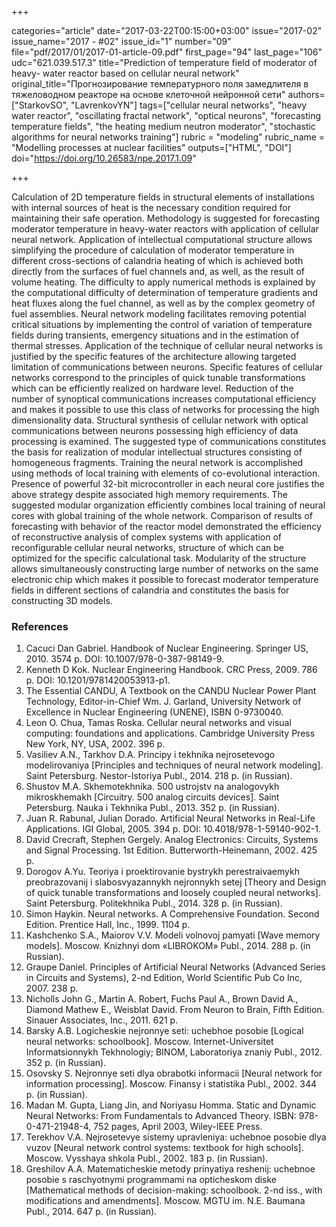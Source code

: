 +++

categories="article"
date="2017-03-22T00:15:00+03:00"
issue="2017-02"
issue_name="2017 - #02"
issue_id="1"
number="09"
file="pdf/2017/01/2017-01-article-09.pdf"
first_page="94"
last_page="106"
udc="621.039.517.3"
title="Prediction of temperature field of moderator of heavy- water reactor based on cellular neural network"
original_title="Прогнозирование температурного поля замедлителя в тяжеловодном реакторе на основе клеточной нейронной сети"
authors=["StarkovSO", "LavrenkovYN"]
tags=["cellular neural networks", "heavy water reactor", "oscillating fractal network", "optical neurons", "forecasting temperature fields", "the heating medium neutron moderator", "stochastic algorithms for neural networks training"]
rubric = "modeling"
rubric_name = "Modelling processes at nuclear facilities"
outputs=["HTML", "DOI"]
doi="https://doi.org/10.26583/npe.2017.1.09"

+++

Calculation of 2D temperature fields in structural elements of installations with internal sources of heat is the necessary condition required for maintaining their safe operation. Methodology is suggested for forecasting moderator temperature in heavy-water reactors with application of cellular neural network. Application of intellectual computational structure allows simplifying the procedure of calculation of moderator temperature in different cross-sections of calandria heating of which is achieved both directly from the surfaces of fuel channels and, as well, as the result of volume heating. The difficulty to apply numerical methods is explained by the computational difficulty of determination of temperature gradients and heat fluxes along the fuel channel, as well as by the complex geometry of fuel assemblies. Neural network modeling facilitates removing potential critical situations by implementing the control of variation of temperature fields during transients, emergency situations and in the estimation of thermal stresses. Application of the technique of cellular neural networks is justified by the specific features of the architecture allowing targeted limitation of communications between neurons. Specific features of cellular networks correspond to the principles of quick tunable transformations which can be efficiently realized on hardware level. Reduction of the number of synoptical communications increases computational efficiency and makes it possible to use this class of networks for processing the high dimensionality data. Structural synthesis of cellular network with optical communications between neurons possessing high efficiency of data processing is examined. The suggested type of communications constitutes the basis for realization of modular intellectual structures consisting of homogeneous fragments. Training the neural network is accomplished using methods of local training with elements of co-evolutional interaction. Presence of powerful 32-bit microcontroller in each neural core justifies the above strategy despite associated high memory requirements. The suggested modular organization efficiently combines local training of neural cores with global training of the whole network. Comparison of results of forecasting with behavior of the reactor model demonstrated the efficiency of reconstructive analysis of complex systems with application of reconfigurable cellular neural networks, structure of which can be optimized for the specific calculational task. Modularity of the structure allows simultaneously constructing large number of networks on the same electronic chip which makes it possible to forecast moderator temperature fields in different sections of calandria and constitutes the basis for constructing 3D models.

### References

1. Cacuci Dan Gabriel. Handbook of Nuclear Engineering. Springer US, 2010. 3574 p. DOI: 10.1007/978-0-387-98149-9.
2. Kenneth D Kok. Nuclear Engineering Handbook. CRC Press, 2009. 786 p. DOI: 10.1201/9781420053913-p1.
3. The Essential CANDU, A Textbook on the CANDU Nuclear Power Plant Technology, Editor-in-Chief Wm. J. Garland, University Network of Excellence in Nuclear Engineering (UNENE), ISBN 0-9730040.
4. Leon O. Chua, Tamas Roska. Cellular neural networks and visual computing: foundations and applications. Cambridge University Press New York, NY, USA, 2002. 396 p.
5. Vasiliev A.N., Tarkhov D.A. Principy i tekhnika nejrosetevogo modelirovaniya [Principles and techniques of neural network modeling]. Saint Petersburg. Nestor-Istoriya Publ., 2014. 218 p. (in Russian).
6. Shustov M.A. Skhemotekhnika. 500 ustrojstv na analogovykh mikroskhemakh [Circuitry. 500 analog circuits devices]. Saint Petersburg. Nauka i Tekhnika Publ., 2013. 352 p. (in Russian).
7. Juan R. Rabunal, Julian Dorado. Artificial Neural Networks in Real-Life Applications. IGI Global, 2005. 394 p. DOI: 10.4018/978-1-59140-902-1.
8. David Crecraft, Stephen Gergely. Analog Electronics: Circuits, Systems and Signal Processing. 1st Edition. Butterworth-Heinemann, 2002. 425 p.
9. Dorogov A.Yu. Teoriya i proektirovanie bystrykh perestraivaemykh preobrazovanij i slabosvyazannykh nejronnykh setej [Theory and Design of quick tunable transformations and loosely coupled neural networks]. Saint Petersburg. Politekhnika Publ., 2014. 328 p. (in Russian).
10. Simon Haykin. Neural networks. A Comprehensive Foundation. Second Edition. Prentice Hall, Inc., 1999. 1104 p.
11. Kashchenko S.A., Maiorov V.V. Modeli volnovoj pamyati [Wave memory models]. Moscow. Knizhnyi dom «LIBROKOM» Publ., 2014. 288 p. (in Russian).
12. Graupe Daniel. Principles of Artificial Neural Networks (Advanced Series in Circuits and Systems), 2-nd Edition, World Scientific Pub Co Inc, 2007. 238 p.
13. Nicholls John G., Martin A. Robert, Fuchs Paul A., Brown David A., Diamond Mathew E., Weisblat David. From Neuron to Brain, Fifth Edition. Sinauer Associates, Inc., 2011. 621 p.
14. Barsky A.B. Logicheskie nejronnye seti: uchebhoe posobie [Logical neural networks: schoolbook]. Moscow. Internet-Universitet Informatsionnykh Tekhnologiy; BINOM, Laboratoriya znaniy Publ., 2012. 352 p. (in Russian).
15. Osovsky S. Nejronnye seti dlya obrabotki informacii [Neural network for information processing]. Moscow. Finansy i statistika Publ., 2002. 344 p. (in Russian).
16. Madan M. Gupta, Liang Jin, and Noriyasu Homma. Static and Dynamic Neural Networks: From Fundamentals to Advanced Theory. ISBN: 978-0-471-21948-4, 752 pages, April 2003, Wiley-IEEE Press.
17. Terekhov V.A. Nejrosetevye sistemy upravleniya: uchebnoe posobie dlya vuzov [Neural network control systems: textbook for high schools]. Moscow. Vysshaya shkola Publ., 2002. 183 p. (in Russian).
18. Greshilov A.A. Matematicheskie metody prinyatiya reshenij: uchebnoe posobie s raschyotnymi programmami na opticheskom diske [Mathematical methods of decision-making: schoolbook. 2-nd iss., with modifications and amendments]. Moscow. MGTU im. N.E. Baumana Publ., 2014. 647 p. (in Russian).